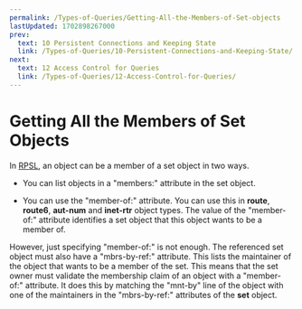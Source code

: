 ```yaml
---
permalink: /Types-of-Queries/Getting-All-the-Members-of-Set-objects
lastUpdated: 1702898267000
prev:
  text: 10 Persistent Connections and Keeping State
  link: /Types-of-Queries/10-Persistent-Connections-and-Keeping-State/
next:
  text: 12 Access Control for Queries
  link: /Types-of-Queries/12-Access-Control-for-Queries/
---
```


# Getting All the Members of Set Objects

In [RPSL](../RPSL-Object-Types/#rpsl-object-types), an object can be a member of a set object in two ways.

* You can list objects in a "members:" attribute in the set object.

* You can use the "member-of:" attribute. You can use this in **route**, **route6**, **aut-num** and **inet-rtr** object types. The value of the "member-of:" attribute identifies a set object that this object wants to be a member of.

However, just specifying "member-of:" is not enough. The referenced set object must also have a "mbrs-by-ref:" attribute. This lists the maintainer of the object that wants to be a member of the set. This means that the set owner must validate the membership claim of an object with a "member-of:" attribute. It does this by matching the "mnt-by" line of the object with one of the maintainers in the "mbrs-by-ref:" attributes of the **set** object.
